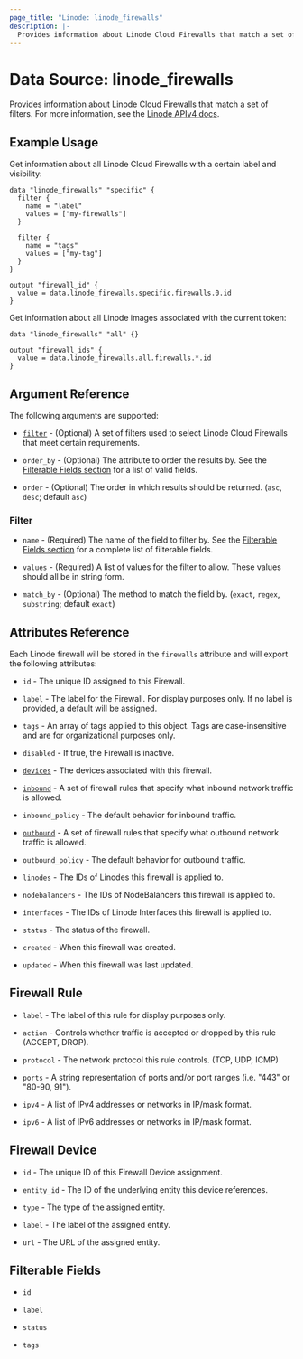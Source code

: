 ```yaml
---
page_title: "Linode: linode_firewalls"
description: |-
  Provides information about Linode Cloud Firewalls that match a set of filters.
---
```


# Data Source: linode\_firewalls

Provides information about Linode Cloud Firewalls that match a set of filters.
For more information, see the [Linode APIv4 docs](https://techdocs.akamai.com/linode-api/reference/get-firewalls).

## Example Usage

Get information about all Linode Cloud Firewalls with a certain label and visibility:

```hcl
data "linode_firewalls" "specific" {
  filter {
    name = "label"
    values = ["my-firewalls"]
  }

  filter {
    name = "tags"
    values = ["my-tag"]
  }
}

output "firewall_id" {
  value = data.linode_firewalls.specific.firewalls.0.id
}
```

Get information about all Linode images associated with the current token:

```hcl
data "linode_firewalls" "all" {}

output "firewall_ids" {
  value = data.linode_firewalls.all.firewalls.*.id
}
```

## Argument Reference

The following arguments are supported:

* [`filter`](#filter) - (Optional) A set of filters used to select Linode Cloud Firewalls that meet certain requirements.

* `order_by` - (Optional) The attribute to order the results by. See the [Filterable Fields section](#filterable-fields) for a list of valid fields.

* `order` - (Optional) The order in which results should be returned. (`asc`, `desc`; default `asc`)

### Filter

* `name` - (Required) The name of the field to filter by. See the [Filterable Fields section](#filterable-fields) for a complete list of filterable fields.

* `values` - (Required) A list of values for the filter to allow. These values should all be in string form.

* `match_by` - (Optional) The method to match the field by. (`exact`, `regex`, `substring`; default `exact`)

## Attributes Reference

Each Linode firewall will be stored in the `firewalls` attribute and will export the following attributes:

* `id` - The unique ID assigned to this Firewall.

* `label` - The label for the Firewall. For display purposes only. If no label is provided, a default will be assigned.

* `tags` - An array of tags applied to this object. Tags are case-insensitive and are for organizational purposes only.

* `disabled` - If true, the Firewall is inactive.

* [`devices`](#firewall-device) - The devices associated with this firewall.

* [`inbound`](#firewall-rule) - A set of firewall rules that specify what inbound network traffic is allowed.

* `inbound_policy` - The default behavior for inbound traffic.

* [`outbound`](#firewall-rule) - A set of firewall rules that specify what outbound network traffic is allowed.

* `outbound_policy` - The default behavior for outbound traffic.

* `linodes` - The IDs of Linodes this firewall is applied to.

* `nodebalancers` - The IDs of NodeBalancers this firewall is applied to.

* `interfaces` - The IDs of Linode Interfaces this firewall is applied to.

* `status` - The status of the firewall.

* `created` - When this firewall was created.

* `updated` - When this firewall was last updated.

## Firewall Rule

* `label` - The label of this rule for display purposes only.

* `action` - Controls whether traffic is accepted or dropped by this rule (ACCEPT, DROP).

* `protocol` - The network protocol this rule controls. (TCP, UDP, ICMP)

* `ports` - A string representation of ports and/or port ranges (i.e. "443" or "80-90, 91").

* `ipv4` - A list of IPv4 addresses or networks in IP/mask format.

* `ipv6` - A list of IPv6 addresses or networks in IP/mask format.

## Firewall Device

* `id` - The unique ID of this Firewall Device assignment.

* `entity_id` - The ID of the underlying entity this device references.

* `type` - The type of the assigned entity.

* `label` - The label of the assigned entity.

* `url` - The URL of the assigned entity.

## Filterable Fields

* `id`

* `label`

* `status`

* `tags`
